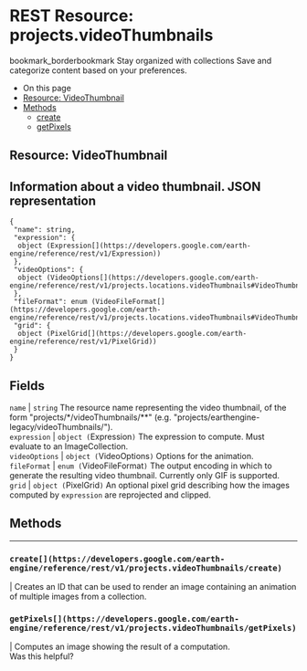 
#  REST Resource: projects.videoThumbnails 
bookmark_borderbookmark Stay organized with collections  Save and categorize content based on your preferences.
  * On this page
  * [Resource: VideoThumbnail](https://developers.google.com/earth-engine/reference/rest/v1/projects.videoThumbnails#resource:-videothumbnail)
  * [Methods](https://developers.google.com/earth-engine/reference/rest/v1/projects.videoThumbnails#methods)
    * [create](https://developers.google.com/earth-engine/reference/rest/v1/projects.videoThumbnails#create)
    * [getPixels](https://developers.google.com/earth-engine/reference/rest/v1/projects.videoThumbnails#getpixels)


## Resource: VideoThumbnail
Information about a video thumbnail.
JSON representation  
---  
```
{
 "name": string,
 "expression": {
  object (Expression[](https://developers.google.com/earth-engine/reference/rest/v1/Expression))
 },
 "videoOptions": {
  object (VideoOptions[](https://developers.google.com/earth-engine/reference/rest/v1/projects.locations.videoThumbnails#VideoThumbnail.VideoOptions))
 },
 "fileFormat": enum (VideoFileFormat[](https://developers.google.com/earth-engine/reference/rest/v1/projects.locations.videoThumbnails#VideoThumbnail.VideoFileFormat)),
 "grid": {
  object (PixelGrid[](https://developers.google.com/earth-engine/reference/rest/v1/PixelGrid))
 }
}
```
  
Fields  
---  
`name` |  `string` The resource name representing the video thumbnail, of the form "projects/*/videoThumbnails/**" (e.g. "projects/earthengine-legacy/videoThumbnails/").  
`expression` |  `object (`Expression[](https://developers.google.com/earth-engine/reference/rest/v1/Expression)`)` The expression to compute. Must evaluate to an ImageCollection.  
`videoOptions` |  `object (`VideoOptions[](https://developers.google.com/earth-engine/reference/rest/v1/projects.locations.videoThumbnails#VideoThumbnail.VideoOptions)`)` Options for the animation.  
`fileFormat` |  `enum (`VideoFileFormat[](https://developers.google.com/earth-engine/reference/rest/v1/projects.locations.videoThumbnails#VideoThumbnail.VideoFileFormat)`)` The output encoding in which to generate the resulting video thumbnail. Currently only GIF is supported.  
`grid` |  `object (`PixelGrid[](https://developers.google.com/earth-engine/reference/rest/v1/PixelGrid)`)` An optional pixel grid describing how the images computed by `expression` are reprojected and clipped.  
## Methods  
---  
### `create[](https://developers.google.com/earth-engine/reference/rest/v1/projects.videoThumbnails/create)`
|  Creates an ID that can be used to render an image containing an animation of multiple images from a collection.  
### `getPixels[](https://developers.google.com/earth-engine/reference/rest/v1/projects.videoThumbnails/getPixels)`
|  Computes an image showing the result of a computation.  
Was this helpful?
